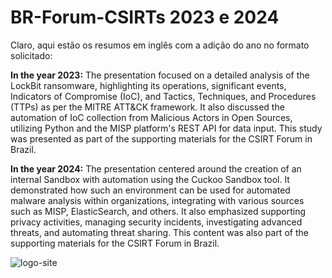 # BR-Forum-CSIRTs 2023 e 2024

Claro, aqui estão os resumos em inglês com a adição do ano no formato solicitado:

**In the year 2023:**
The presentation focused on a detailed analysis of the LockBit ransomware, highlighting its operations, significant events, Indicators of Compromise (IoC), and Tactics, Techniques, and Procedures (TTPs) as per the MITRE ATT&CK framework. It also discussed the automation of IoC collection from Malicious Actors in Open Sources, utilizing Python and the MISP platform's REST API for data input. This study was presented as part of the supporting materials for the CSIRT Forum in Brazil.

**In the year 2024:**
The presentation centered around the creation of an internal Sandbox with automation using the Cuckoo Sandbox tool. It demonstrated how such an environment can be used for automated malware analysis within organizations, integrating with various sources such as MISP, ElasticSearch, and others. It also emphasized supporting privacy activities, managing security incidents, investigating advanced threats, and automating threat sharing. This content was also part of the supporting materials for the CSIRT Forum in Brazil.

![logo-site](https://github.com/crocodyli/BR-Forum-CSIRTs/assets/113185400/ee9a57ff-6036-42cb-97c2-9b244c68fe49)
